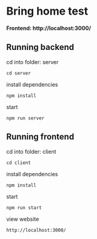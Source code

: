 # Bring home test

**Frontend: http://localhost:3000/**

## Running backend

cd into folder: server

```
cd server
```

install dependencies

```
npm install
```

start

```
npm run server

```

## Running frontend

cd into folder: client

```
cd client
```

install dependencies

```
npm install
```

start

```
npm run start
```

view website

```
http://localhost:3000/
```
